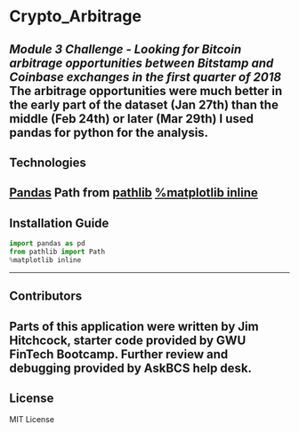 # Crypto_Arbitrage

*Module 3 Challenge - Looking for Bitcoin arbitrage opportunities between Bitstamp and Coinbase exchanges in the first quarter of 2018*
The arbitrage opportunities were much better in the early part of the dataset (Jan 27th) than the middle (Feb 24th) or later (Mar 29th)
I used pandas for python for the analysis.
---
## Technologies

[Pandas](https://pandas.pydata.org/)
Path from [pathlib](https://docs.python.org/3/library/pathlib.html)
[%matplotlib inline](https://matplotlib.org/)
---
## Installation Guide

```python
import pandas as pd
from pathlib import Path
%matplotlib inline
```
---

## Contributors

Parts of this application were written by Jim Hitchcock, starter code provided by GWU FinTech Bootcamp.
Further review and debugging provided by AskBCS help desk.
---

## License

MIT License